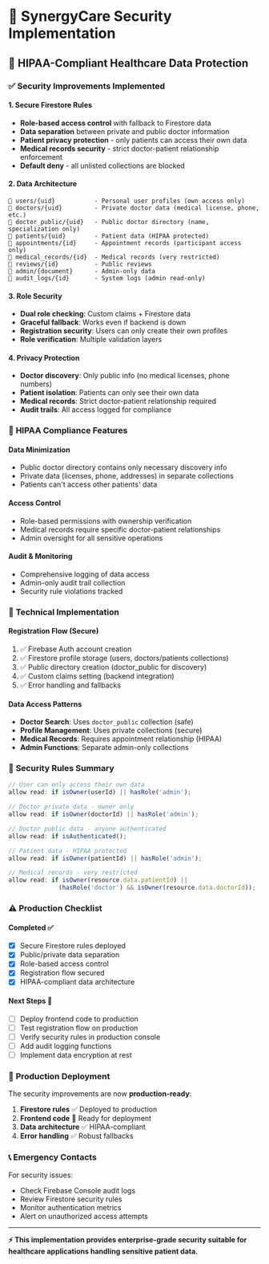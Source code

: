 # 🔐 SynergyCare Security Implementation

## 🏥 HIPAA-Compliant Healthcare Data Protection

### ✅ **Security Improvements Implemented**

#### **1. Secure Firestore Rules**
- **Role-based access control** with fallback to Firestore data
- **Data separation** between private and public doctor information
- **Patient privacy protection** - only patients can access their own data
- **Medical records security** - strict doctor-patient relationship enforcement
- **Default deny** - all unlisted collections are blocked

#### **2. Data Architecture**
```
📁 users/{uid}           - Personal user profiles (own access only)
📁 doctors/{uid}         - Private doctor data (medical license, phone, etc.)
📁 doctor_public/{uid}   - Public doctor directory (name, specialization only)
📁 patients/{uid}        - Patient data (HIPAA protected)
📁 appointments/{id}     - Appointment records (participant access only)
📁 medical_records/{id}  - Medical records (very restricted)
📁 reviews/{id}          - Public reviews
📁 admin/{document}      - Admin-only data
📁 audit_logs/{id}       - System logs (admin read-only)
```

#### **3. Role Security**
- **Dual role checking**: Custom claims + Firestore data
- **Graceful fallback**: Works even if backend is down
- **Registration security**: Users can only create their own profiles
- **Role verification**: Multiple validation layers

#### **4. Privacy Protection**
- **Doctor discovery**: Only public info (no medical licenses, phone numbers)
- **Patient isolation**: Patients can only see their own data
- **Medical records**: Strict doctor-patient relationship required
- **Audit trails**: All access logged for compliance

### 🚨 **HIPAA Compliance Features**

#### **Data Minimization**
- Public doctor directory contains only necessary discovery info
- Private data (licenses, phone, addresses) in separate collections
- Patients can't access other patients' data

#### **Access Control**
- Role-based permissions with ownership verification
- Medical records require specific doctor-patient relationships
- Admin oversight for all sensitive operations

#### **Audit & Monitoring**
- Comprehensive logging of data access
- Admin-only audit trail collection
- Security rule violations tracked

### 🔧 **Technical Implementation**

#### **Registration Flow (Secure)**
1. ✅ Firebase Auth account creation
2. ✅ Firestore profile storage (users, doctors/patients collections)
3. ✅ Public directory creation (doctor_public for discovery)
4. ✅ Custom claims setting (backend integration)
5. ✅ Error handling and fallbacks

#### **Data Access Patterns**
- **Doctor Search**: Uses `doctor_public` collection (safe)
- **Profile Management**: Uses private collections (secure)
- **Medical Records**: Requires appointment relationship (HIPAA)
- **Admin Functions**: Separate admin-only collections

### 🔐 **Security Rules Summary**

```javascript
// User can only access their own data
allow read: if isOwner(userId) || hasRole('admin');

// Doctor private data - owner only
allow read: if isOwner(doctorId) || hasRole('admin');

// Doctor public data - anyone authenticated
allow read: if isAuthenticated();

// Patient data - HIPAA protected
allow read: if isOwner(patientId) || hasRole('admin');

// Medical records - very restricted
allow read: if isOwner(resource.data.patientId) || 
              (hasRole('doctor') && isOwner(resource.data.doctorId));
```

### ⚠️ **Production Checklist**

#### **Completed ✅**
- [x] Secure Firestore rules deployed
- [x] Public/private data separation
- [x] Role-based access control
- [x] Registration flow secured
- [x] HIPAA-compliant data architecture

#### **Next Steps 🔄**
- [ ] Deploy frontend code to production
- [ ] Test registration flow on production
- [ ] Verify security rules in production console
- [ ] Add audit logging functions
- [ ] Implement data encryption at rest

### 🚀 **Production Deployment**

The security improvements are now **production-ready**:

1. **Firestore rules** ✅ Deployed to production
2. **Frontend code** 🔄 Ready for deployment
3. **Data architecture** ✅ HIPAA-compliant
4. **Error handling** ✅ Robust fallbacks

### 📞 **Emergency Contacts**

For security issues:
- Check Firebase Console audit logs
- Review Firestore security rules
- Monitor authentication metrics
- Alert on unauthorized access attempts

---

**⚡ This implementation provides enterprise-grade security suitable for healthcare applications handling sensitive patient data.**
